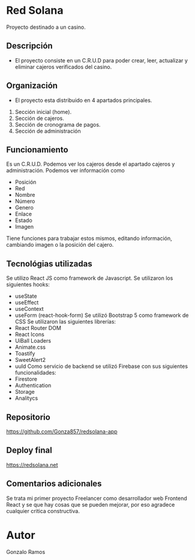 # Red Solana

Proyecto destinado a un casino.

## Descripción
- El proyecto consiste en un C.R.U.D para poder crear, leer, actualizar y eliminar cajeros verificados del casino.

## Organización
- El proyecto esta distribuido en 4 apartados principales.
1) Sección inicial (home).
2) Sección de cajeros.
3) Sección de cronograma de pagos.
4) Sección de administración

## Funcionamiento
 Es un C.R.U.D. Podemos ver los cajeros desde el apartado cajeros y administración. Podemos ver información como
- Posición
- Red
- Nombre
- Número
- Genero
- Enlace
- Estado
- Imagen

Tiene funciones para trabajar estos mismos, editando información, cambiando imagen o la posición del cajero.

## Tecnológias utilizadas
Se utilizo React JS como framework de Javascript.
Se utilizaron los siguientes hooks:
- useState
- useEffect
- useContext
- useForm (react-hook-form)
Se utilizó Bootstrap 5 como framework de CSS
Se utilizaron las siguientes librerías:
- React Router DOM
- React Icons
- UiBall Loaders
- Animate.css
- Toastify
- SweetAlert2
- uuId
Como servicio de backend se utilizó Firebase con sus siguientes funcionalidades:
- Firestore
- Authentication
- Storage
- Analitycs

## Repositorio
https://github.com/Gonza857/redsolana-app

## Deploy final
https://redsolana.net

## Comentarios adicionales
Se trata mi primer proyecto Freelancer como desarrollador web Frontend React y se que hay cosas que se pueden mejorar, por eso agradece cualquier critica constructiva.

# Autor
Gonzalo Ramos
